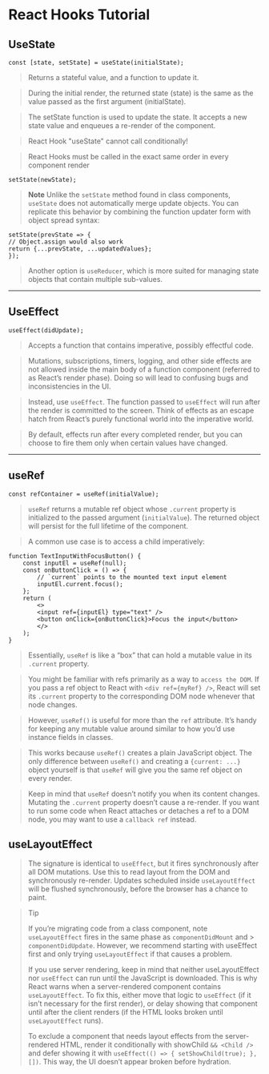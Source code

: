 # React Hooks Tutorial

## UseState

    const [state, setState] = useState(initialState);

> Returns a stateful value, and a function to update it.

> During the initial render, the returned state (state) is the same as the value passed as the first argument (initialState).

> The setState function is used to update the state. It accepts a new state value and enqueues a re-render of the component.

> React Hook "useState" cannot call conditionally!

> React Hooks must be called in the exact same order in every component render

    setState(newState);

> **Note**
> Unlike the `setState` method found in class components, `useState` does not automatically merge update objects. You can replicate this behavior by combining the function updater form with object spread syntax:

    setState(prevState => {
    // Object.assign would also work
    return {...prevState, ...updatedValues};
    });

> Another option is `useReducer`, which is more suited for managing state objects that contain multiple sub-values.

---

## UseEffect

    useEffect(didUpdate);

> Accepts a function that contains imperative, possibly effectful code.

> Mutations, subscriptions, timers, logging, and other side effects are not allowed inside the main body of a function component (referred to as React’s render phase). Doing so will lead to confusing bugs and inconsistencies in the UI.

> Instead, use `useEffect`. The function passed to `useEffect` will run after the render is committed to the screen. Think of effects as an escape hatch from React’s purely functional world into the imperative world.

> By default, effects run after every completed render, but you can choose to fire them only when certain values have changed.

---

## useRef

    const refContainer = useRef(initialValue);

> `useRef` returns a mutable ref object whose `.current` property is initialized to the passed argument (`initialValue`). The returned object will persist for the full lifetime of the component.

> A common use case is to access a child imperatively:

    function TextInputWithFocusButton() {
        const inputEl = useRef(null);
        const onButtonClick = () => {
            // `current` points to the mounted text input element
            inputEl.current.focus();
        };
        return (
            <>
            <input ref={inputEl} type="text" />
            <button onClick={onButtonClick}>Focus the input</button>
            </>
        );
    }

> Essentially, `useRef` is like a “box” that can hold a mutable value in its `.current` property.

> You might be familiar with refs primarily as a way to `access the DOM`. If you pass a ref object to React with `<div ref={myRef} />`, React will set its `.current` property to the corresponding DOM node whenever that node changes.

> However, `useRef()` is useful for more than the `ref` attribute. It’s handy for keeping any mutable value around similar to how you’d use instance fields in classes.

> This works because `useRef()` creates a plain JavaScript object. The only difference between `useRef()` and creating a `{current: ...}` object yourself is that `useRef` will give you the same ref object on every render.

> Keep in mind that `useRef` doesn’t notify you when its content changes. Mutating the `.current` property doesn’t cause a re-render. If you want to run some code when React attaches or detaches a ref to a DOM node, you may want to use a `callback ref` instead.

## useLayoutEffect

> The signature is identical to `useEffect`, but it fires synchronously after all DOM mutations. Use this to read layout from the DOM and synchronously re-render. Updates scheduled inside `useLayoutEffect` will be flushed synchronously, before the browser has a chance to paint.

> Tip
>
> If you’re migrating code from a class component, note `useLayoutEffect` fires in the same phase as `componentDidMount` and > `componentDidUpdate`. However, we recommend starting with useEffect first and only trying `useLayoutEffect` if that causes a problem.
>
> If you use server rendering, keep in mind that neither useLayoutEffect nor `useEffect` can run until the JavaScript is downloaded. This is why React warns when a server-rendered component contains `useLayoutEffect`. To fix this, either move that logic to `useEffect` (if it isn’t necessary for the first render), or delay showing that component until after the client renders (if the HTML looks broken until `useLayoutEffect` runs).
>
> To exclude a component that needs layout effects from the server-rendered HTML, render it conditionally with showChild `&& <Child />` and defer showing it with `useEffect(() => { setShowChild(true); }, [])`. This way, the UI doesn’t appear broken before hydration.
